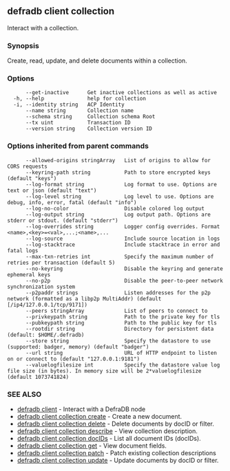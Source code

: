 ## defradb client collection

Interact with a collection.

### Synopsis

Create, read, update, and delete documents within a collection.

### Options

```
      --get-inactive      Get inactive collections as well as active
  -h, --help              help for collection
  -i, --identity string   ACP Identity
      --name string       Collection name
      --schema string     Collection schema Root
      --tx uint           Transaction ID
      --version string    Collection version ID
```

### Options inherited from parent commands

```
      --allowed-origins stringArray   List of origins to allow for CORS requests
      --keyring-path string           Path to store encrypted keys (default "keys")
      --log-format string             Log format to use. Options are text or json (default "text")
      --log-level string              Log level to use. Options are debug, info, error, fatal (default "info")
      --log-no-color                  Disable colored log output
      --log-output string             Log output path. Options are stderr or stdout. (default "stderr")
      --log-overrides string          Logger config overrides. Format <name>,<key>=<val>,...;<name>,...
      --log-source                    Include source location in logs
      --log-stacktrace                Include stacktrace in error and fatal logs
      --max-txn-retries int           Specify the maximum number of retries per transaction (default 5)
      --no-keyring                    Disable the keyring and generate ephemeral keys
      --no-p2p                        Disable the peer-to-peer network synchronization system
      --p2paddr strings               Listen addresses for the p2p network (formatted as a libp2p MultiAddr) (default [/ip4/127.0.0.1/tcp/9171])
      --peers stringArray             List of peers to connect to
      --privkeypath string            Path to the private key for tls
      --pubkeypath string             Path to the public key for tls
      --rootdir string                Directory for persistent data (default: $HOME/.defradb)
      --store string                  Specify the datastore to use (supported: badger, memory) (default "badger")
      --url string                    URL of HTTP endpoint to listen on or connect to (default "127.0.0.1:9181")
      --valuelogfilesize int          Specify the datastore value log file size (in bytes). In memory size will be 2*valuelogfilesize (default 1073741824)
```

### SEE ALSO

* [defradb client](defradb_client.md)	 - Interact with a DefraDB node
* [defradb client collection create](defradb_client_collection_create.md)	 - Create a new document.
* [defradb client collection delete](defradb_client_collection_delete.md)	 - Delete documents by docID or filter.
* [defradb client collection describe](defradb_client_collection_describe.md)	 - View collection description.
* [defradb client collection docIDs](defradb_client_collection_docIDs.md)	 - List all document IDs (docIDs).
* [defradb client collection get](defradb_client_collection_get.md)	 - View document fields.
* [defradb client collection patch](defradb_client_collection_patch.md)	 - Patch existing collection descriptions
* [defradb client collection update](defradb_client_collection_update.md)	 - Update documents by docID or filter.

